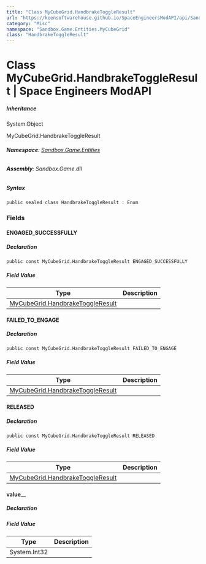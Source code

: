 ```yaml
---
title: "Class MyCubeGrid.HandbrakeToggleResult"
url: "https://keensoftwarehouse.github.io/SpaceEngineersModAPI/api/Sandbox.Game.Entities.MyCubeGrid.HandbrakeToggleResult.html"
category: "Misc"
namespace: "Sandbox.Game.Entities.MyCubeGrid"
class: "HandbrakeToggleResult"
---
```


# Class MyCubeGrid.HandbrakeToggleResult | Space Engineers ModAPI

##### Inheritance

System.Object

MyCubeGrid.HandbrakeToggleResult

###### **Namespace**: [Sandbox.Game.Entities](https://keensoftwarehouse.github.io/SpaceEngineersModAPI/api/Sandbox.Game.Entities.html)

###### **Assembly**: Sandbox.Game.dll

##### Syntax

```
public sealed class HandbrakeToggleResult : Enum
```

### Fields

#### ENGAGED\_SUCCESSFULLY

##### Declaration

```
public const MyCubeGrid.HandbrakeToggleResult ENGAGED_SUCCESSFULLY
```

##### Field Value

| Type | Description |
| --- | --- |
| [MyCubeGrid.HandbrakeToggleResult](https://keensoftwarehouse.github.io/SpaceEngineersModAPI/api/Sandbox.Game.Entities.MyCubeGrid.HandbrakeToggleResult.html) |     |

#### FAILED\_TO\_ENGAGE

##### Declaration

```
public const MyCubeGrid.HandbrakeToggleResult FAILED_TO_ENGAGE
```

##### Field Value

| Type | Description |
| --- | --- |
| [MyCubeGrid.HandbrakeToggleResult](https://keensoftwarehouse.github.io/SpaceEngineersModAPI/api/Sandbox.Game.Entities.MyCubeGrid.HandbrakeToggleResult.html) |     |

#### RELEASED

##### Declaration

```
public const MyCubeGrid.HandbrakeToggleResult RELEASED
```

##### Field Value

| Type | Description |
| --- | --- |
| [MyCubeGrid.HandbrakeToggleResult](https://keensoftwarehouse.github.io/SpaceEngineersModAPI/api/Sandbox.Game.Entities.MyCubeGrid.HandbrakeToggleResult.html) |     |

#### value\_\_

##### Declaration

##### Field Value

| Type | Description |
| --- | --- |
| System.Int32 |     |